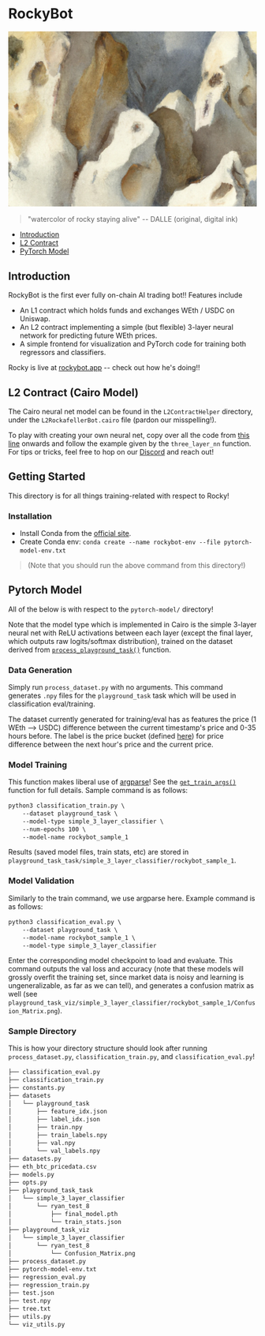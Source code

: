 # RockyBot

![watercolor of rocky staying alive -- DALLE (original, digital ink)](./rockybot_img.png "watercolor of rocky staying alive -- DALLE (original, digital ink)")
> "watercolor of rocky staying alive" -- DALLE (original, digital ink)

- [Introduction](#introduction)
- [L2 Contract](#l2contract)
- [PyTorch Model](#model)

<a name="introduction"/>

## Introduction
RockyBot is the first ever fully on-chain AI trading bot!! Features include

- An L1 contract which holds funds and exchanges WEth / USDC on Uniswap.
- An L2 contract implementing a simple (but flexible) 3-layer neural network for predicting future WEth prices.
- A simple frontend for visualization and PyTorch code for training both regressors and classifiers.

Rocky is live at [rockybot.app](https://www.rockybot.app/) -- check out how he's doing!!

<a name="l2contract"/>

## L2 Contract (Cairo Model)
The Cairo neural net model can be found in the `L2ContractHelper` directory, under the `L2RockafellerBot.cairo` file (pardon our misspelling!). 

To play with creating your own neural net, copy over all the code from [this line](https://github.com/Modulus-Labs/RockyBot/blob/46ba19eabda2cf35d8ca9805f762f37d53a4fcae/L2ContractHelper/L2RockafellerBot.cairo#L272) onwards and follow the example given by the `three_layer_nn` function. For tips or tricks, feel free to hop on our [Discord](https://t.co/KlRkssrQhz) and reach out!

## Getting Started
This directory is for all things training-related with respect to Rocky!

### Installation
- Install Conda from the [official site](https://www.anaconda.com/products/distribution).
- Create Conda env: `conda create --name rockybot-env --file pytorch-model-env.txt`

> (Note that you should run the above command from this directory!)

<a name="model"/>

## Pytorch Model
All of the below is with respect to the `pytorch-model/` directory!

Note that the model type which is implemented in Cairo is the simple 3-layer neural net with ReLU activations between each layer (except the final layer, which outputs raw logits/softmax distribution), trained on the dataset derived from [`process_playground_task()`](https://github.com/Modulus-Labs/RockyBot/blob/46ba19eabda2cf35d8ca9805f762f37d53a4fcae/pytorch-model/process_dataset.py#L167) function.

### Data Generation
Simply run `process_dataset.py` with no arguments. This command generates `.npy` files for the `playground_task` task which will be used in classification eval/training. 

The dataset currently generated for training/eval has as features the price (1 WEth --> USDC) difference between the current timestamp's price and 0-35 hours before. The label is the price bucket (defined [here](https://github.com/Modulus-Labs/RockyBot/blob/46ba19eabda2cf35d8ca9805f762f37d53a4fcae/pytorch-model/process_dataset.py#L234)) for price difference between the next hour's price and the current price.

### Model Training
This function makes liberal use of [argparse](https://docs.python.org/3/library/argparse.html)! See the [`get_train_args()`](https://github.com/Modulus-Labs/RockyBot/blob/46ba19eabda2cf35d8ca9805f762f37d53a4fcae/pytorch-model/opts.py#L15) function for full details. Sample command is as follows:

```
python3 classification_train.py \
	--dataset playground_task \
	--model-type simple_3_layer_classifier \
	--num-epochs 100 \
	--model-name rockybot_sample_1
```

Results (saved model files, train stats, etc) are stored in `playground_task_task/simple_3_layer_classifier/rockybot_sample_1`.

### Model Validation
Similarly to the train command, we use argparse here. Example command is as follows:

```
python3 classification_eval.py \
	--dataset playground_task \
	--model-name rockybot_sample_1 \
	--model-type simple_3_layer_classifier
```

Enter the corresponding model checkpoint to load and evaluate. This command outputs the val loss and accuracy (note that these models will grossly overfit the training set, since market data is noisy and learning is ungeneralizable, as far as we can tell), and generates a confusion matrix as well (see `playground_task_viz/simple_3_layer_classifier/rockybot_sample_1/Confusion_Matrix.png`).

### Sample Directory
This is how your directory structure should look after running `process_dataset.py`, `classification_train.py`, and `classification_eval.py`!

```
├── classification_eval.py
├── classification_train.py
├── constants.py
├── datasets
│   └── playground_task
│       ├── feature_idx.json
│       ├── label_idx.json
│       ├── train.npy
│       ├── train_labels.npy
│       ├── val.npy
│       └── val_labels.npy
├── datasets.py
├── eth_btc_pricedata.csv
├── models.py
├── opts.py
├── playground_task_task
│   └── simple_3_layer_classifier
│       └── ryan_test_8
│           ├── final_model.pth
│           └── train_stats.json
├── playground_task_viz
│   └── simple_3_layer_classifier
│       └── ryan_test_8
│           └── Confusion_Matrix.png
├── process_dataset.py
├── pytorch-model-env.txt
├── regression_eval.py
├── regression_train.py
├── test.json
├── test.npy
├── tree.txt
├── utils.py
└── viz_utils.py
```